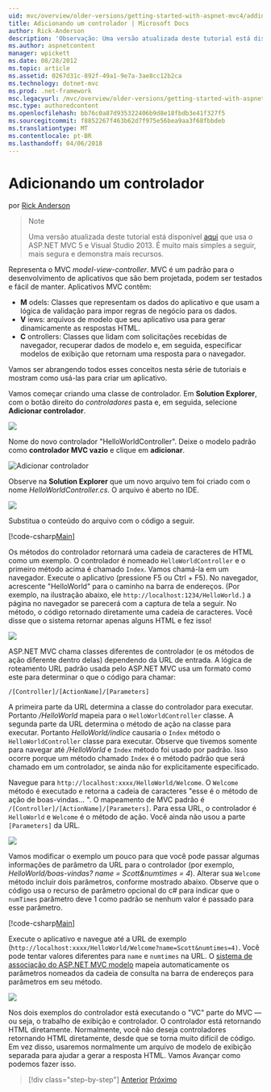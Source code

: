 ```yaml
---
uid: mvc/overview/older-versions/getting-started-with-aspnet-mvc4/adding-a-controller
title: Adicionando um controlador | Microsoft Docs
author: Rick-Anderson
description: 'Observação: Uma versão atualizada deste tutorial está disponível aqui que usa o ASP.NET MVC 5 e Visual Studio 2013. É mais seguro e muito mais simples de seguir e demonstração...'
ms.author: aspnetcontent
manager: wpickett
ms.date: 08/28/2012
ms.topic: article
ms.assetid: 0267d31c-892f-49a1-9e7a-3ae8cc12b2ca
ms.technology: dotnet-mvc
ms.prod: .net-framework
msc.legacyurl: /mvc/overview/older-versions/getting-started-with-aspnet-mvc4/adding-a-controller
msc.type: authoredcontent
ms.openlocfilehash: bb76c0a87d935322406b9d8e18fbdb3e41f327f5
ms.sourcegitcommit: f8852267f463b62d7f975e56bea9aa3f68fbbdeb
ms.translationtype: MT
ms.contentlocale: pt-BR
ms.lasthandoff: 04/06/2018
---
```

<a name="adding-a-controller"></a>Adicionando um controlador
====================
por [Rick Anderson](https://github.com/Rick-Anderson)

> > [!NOTE]
> > Uma versão atualizada deste tutorial está disponível [aqui](../../getting-started/introduction/getting-started.md) que usa o ASP.NET MVC 5 e Visual Studio 2013. É muito mais simples a seguir, mais segura e demonstra mais recursos.


Representa o MVC *model-view-controller*. MVC é um padrão para o desenvolvimento de aplicativos que são bem projetada, podem ser testados e fácil de manter. Aplicativos MVC contêm:

- **M** odels: Classes que representam os dados do aplicativo e que usam a lógica de validação para impor regras de negócio para os dados.
- **V** iews: arquivos de modelo que seu aplicativo usa para gerar dinamicamente as respostas HTML.
- **C** ontrollers: Classes que lidam com solicitações recebidas de navegador, recuperar dados de modelo e, em seguida, especificar modelos de exibição que retornam uma resposta para o navegador.

Vamos ser abrangendo todos esses conceitos nesta série de tutoriais e mostram como usá-las para criar um aplicativo.

Vamos começar criando uma classe de controlador. Em **Solution Explorer**, com o botão direito do *controladores* pasta e, em seguida, selecione **Adicionar controlador**.

![](adding-a-controller/_static/image1.png)

Nome do novo controlador &quot;HelloWorldController&quot;. Deixe o modelo padrão como **controlador MVC vazio** e clique em **adicionar**.

![Adicionar controlador](adding-a-controller/_static/image2.png)

Observe na **Solution Explorer** que um novo arquivo tem foi criado com o nome *HelloWorldController.cs*. O arquivo é aberto no IDE.

![](adding-a-controller/_static/image3.png)

Substitua o conteúdo do arquivo com o código a seguir.

[!code-csharp[Main](adding-a-controller/samples/sample1.cs)]

Os métodos do controlador retornará uma cadeia de caracteres de HTML como um exemplo. O controlador é nomeado `HelloWorldController` e o primeiro método acima é chamado `Index`. Vamos chamá-la em um navegador. Execute o aplicativo (pressione F5 ou Ctrl + F5). No navegador, acrescente &quot;HelloWorld&quot; para o caminho na barra de endereços. (Por exemplo, na ilustração abaixo, ele `http://localhost:1234/HelloWorld.`) a página no navegador se parecerá com a captura de tela a seguir. No método, o código retornado diretamente uma cadeia de caracteres. Você disse que o sistema retornar apenas alguns HTML e fez isso!

![](adding-a-controller/_static/image4.png)

ASP.NET MVC chama classes diferentes de controlador (e os métodos de ação diferente dentro delas) dependendo da URL de entrada. A lógica de roteamento URL padrão usada pelo ASP.NET MVC usa um formato como este para determinar o que o código para chamar:

`/[Controller]/[ActionName]/[Parameters]`

A primeira parte da URL determina a classe do controlador para executar. Portanto */HelloWorld* mapeia para o `HelloWorldController` classe. A segunda parte da URL determina o método de ação na classe para executar. Portanto *HelloWorld/índice* causaria o `Index` método o `HelloWorldController` classe para executar. Observe que tivemos somente para navegar até */HelloWorld* e `Index` método foi usado por padrão. Isso ocorre porque um método chamado `Index` é o método padrão que será chamado em um controlador, se ainda não for explicitamente especificado.

Navegue para `http://localhost:xxxx/HelloWorld/Welcome`. O `Welcome` método é executado e retorna a cadeia de caracteres &quot;esse é o método de ação de boas-vindas... &quot;. O mapeamento de MVC padrão é `/[Controller]/[ActionName]/[Parameters]`. Para essa URL, o controlador é `HelloWorld` e `Welcome` é o método de ação. Você ainda não usou a parte `[Parameters]` da URL.

![](adding-a-controller/_static/image5.png)

Vamos modificar o exemplo um pouco para que você pode passar algumas informações de parâmetro da URL para o controlador (por exemplo, *HelloWorld/boas-vindas? name = Scott&amp;numtimes = 4*). Alterar sua `Welcome` método incluir dois parâmetros, conforme mostrado abaixo. Observe que o código usa o recurso de parâmetro opcional do c# para indicar que o `numTimes` parâmetro deve 1 como padrão se nenhum valor é passado para esse parâmetro.

[!code-csharp[Main](adding-a-controller/samples/sample2.cs)]

Execute o aplicativo e navegue até a URL de exemplo (`http://localhost:xxxx/HelloWorld/Welcome?name=Scott&numtimes=4)`. Você pode tentar valores diferentes para `name` e `numtimes` na URL. O [sistema de associação do ASP.NET MVC modelo](http://odetocode.com/Blogs/scott/archive/2009/04/27/6-tips-for-asp-net-mvc-model-binding.aspx) mapeia automaticamente os parâmetros nomeados da cadeia de consulta na barra de endereços para parâmetros em seu método.

![](adding-a-controller/_static/image6.png)

Nos dois exemplos do controlador está executando o &quot;VC&quot; parte do MVC — ou seja, o trabalho de exibição e controlador. O controlador está retornando HTML diretamente. Normalmente, você não deseja controladores retornando HTML diretamente, desde que se torna muito difícil de código. Em vez disso, usaremos normalmente um arquivo de modelo de exibição separada para ajudar a gerar a resposta HTML. Vamos Avançar como podemos fazer isso.

> [!div class="step-by-step"]
> [Anterior](intro-to-aspnet-mvc-4.md)
> [Próximo](adding-a-view.md)
